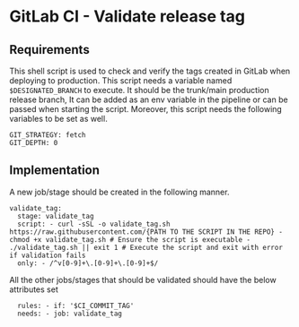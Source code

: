 # GitLab CI - Validate release tag

## Requirements

This shell script is used to check and verify the tags created in GitLab when deploying to production. This script needs a variable named `$DESIGNATED_BRANCH` to execute.
It should be the trunk/main production release branch, It can be added as an env variable in the pipeline or can be passed when starting the script.
Moreover, this script needs the following variables to be set as well.

```
GIT_STRATEGY: fetch
GIT_DEPTH: 0
```

## Implementation

A new job/stage should be created in the following manner.

```
validate_tag:
  stage: validate_tag
  script: - curl -sSL -o validate_tag.sh https://raw.githubusercontent.com/{PATH TO THE SCRIPT IN THE REPO} - chmod +x validate_tag.sh # Ensure the script is executable - ./validate_tag.sh || exit 1 # Execute the script and exit with error if validation fails
  only: - /^v[0-9]+\.[0-9]+\.[0-9]+$/
```
  
All the other jobs/stages that should be validated should have the below attributes set
```
  rules: - if: '$CI_COMMIT_TAG'
  needs: - job: validate_tag
```
